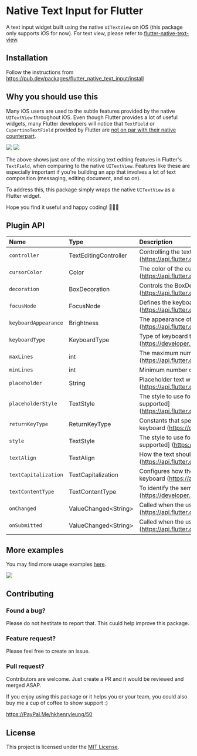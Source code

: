 # Native Text Input for Flutter

A text input widget built using the native `UITextView` on iOS (this package only supports iOS for now). For text view, please refer to [flutter-native-text-view](https://github.com/henryleunghk/flutter-native-text-view).

## Installation

Follow the instructions from https://pub.dev/packages/flutter_native_text_input/install

## Why you should use this

Many iOS users are used to the subtle features provided by the native `UITextView` throughout iOS. Even though Flutter provides a lot of useful widgets, many Flutter developers will notice that `TextField` or `CupertinoTextField` provided by Flutter are [not on par with their native counterpart][1].

![](demo/flutter-textfield.gif)
![](demo/native-textview.gif)

The above shows just one of the missing text editing features in Flutter's `TextField`, when comparing to the native `UITextView`. Features like these are especially important if you're building an app that involves a lot of text composition (messaging, editing document, and so on).

To address this, this package simply wraps the native `UITextView` as a Flutter widget.

Hope you find it useful and happy coding! 🎉🎉🎉

## Plugin API

| Name            | Type          | Description                    | Default                  |
|:----------------|:--------------|:-------------------------------|:-------------------------|
| `controller`      | TextEditingController  | Controlling the text being edited (https://api.flutter.dev/flutter/material/TextField/controller.html) | null |
| `cursorColor`     | Color                  | The color of the cursor (https://api.flutter.dev/flutter/material/TextField/cursorColor.html) | null |
| `decoration`      | BoxDecoration          | Controls the BoxDecoration of the box behind the text input (https://api.flutter.dev/flutter/cupertino/CupertinoTextField/decoration.html) | null |
| `focusNode`       | FocusNode              | Defines the keyboard focus for this widget (https://api.flutter.dev/flutter/material/TextField/focusNode.html) | null |
| `keyboardAppearance` | Brightness          | The appearance of the keyboard (https://api.flutter.dev/flutter/material/TextField/keyboardAppearance.html) | null |
| `keyboardType`    | KeyboardType           | Type of keyboard to display for a given text-based view (https://developer.apple.com/documentation/uikit/uikeyboardtype) | KeyboardType.defaultType |
| `maxLines`        | int                    | The maximum number of lines to show at one time, wrapping if necessary (https://api.flutter.dev/flutter/material/TextField/maxLines.html) | 1 |
| `minLines`        | int                    | Minimum number of lines of text input widget | 1 |
| `placeholder`     | String                 | Placeholder text when text entry is empty (https://api.flutter.dev/flutter/cupertino/CupertinoTextField/placeholder.html) | null |
| `placeholderStyle`| TextStyle              | The style to use for the placeholder text. [Only `fontSize`, `fontWeight`, `color` are supported] (https://api.flutter.dev/flutter/cupertino/CupertinoTextField/placeholderStyle.html) | null |
| `returnKeyType`   | ReturnKeyType          | Constants that specify the text string that displays in the Return key of a keyboard (https://developer.apple.com/documentation/uikit/uireturnkeytype) | ReturnKeyType.defaultAction |
| `style`           | TextStyle              | The style to use for the text being edited [Only `fontSize`, `fontWeight`, `color` are supported] (https://api.flutter.dev/flutter/material/TextField/style.html) | null |
| `textAlign`       | TextAlign              | How the text should be aligned horizontally (https://api.flutter.dev/flutter/material/TextField/textAlign.html) | TextAlign.start |
| `textCapitalization` | TextCapitalization  | Configures how the platform keyboard will select an uppercase or lowercase keyboard (https://api.flutter.dev/flutter/material/TextField/textCapitalization.html) | TextCapitalization.none |
| `textContentType` | TextContentType        | To identify the semantic meaning expected for a text-entry area (https://developer.apple.com/documentation/uikit/uitextcontenttype) | null |
| `onChanged`       | ValueChanged\<String>  | Called when the user initiates a change to text entry (https://api.flutter.dev/flutter/material/TextField/onChanged.html) | null |
| `onSubmitted`     | ValueChanged\<String>  | Called when the user indicates that they are done editing the text in the field (https://api.flutter.dev/flutter/material/TextField/onSubmitted.html) | null |

## More examples

You may find more usage examples [here][2].

![](demo/more-examples.gif)

## Contributing

### Found a bug?
Please do not hestitate to report that. This cuuld help improve this package.

### Feature request?
Please feel free to create an issue.

### Pull request?
Contributors are welcome. Just create a PR and it would be reviewed and merged ASAP.

If you enjoy using this package or it helps you or your team, you could also buy me a cup of coffee to show support :)

https://PayPal.Me/hkhenryleung/50

## License

This project is licensed under the [MIT License](https://opensource.org/licenses/mit-license.html).

[1]: https://github.com/flutter/flutter/issues/12920
[2]: https://github.com/henryleunghk/flutter-native-text-input/blob/master/example/lib/more_use_case_listing_page.dart

